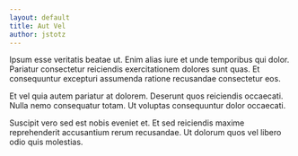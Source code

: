 ```yaml
---
layout: default
title: Aut Vel
author: jstotz
---
```


Ipsum esse veritatis beatae ut. Enim alias iure et unde temporibus qui dolor. Pariatur consectetur reiciendis exercitationem dolores sunt quas. Et consequuntur excepturi assumenda ratione recusandae consectetur eos.

Et vel quia autem pariatur at dolorem. Deserunt quos reiciendis occaecati. Nulla nemo consequatur totam. Ut voluptas consequuntur dolor occaecati.

Suscipit vero sed est nobis eveniet et. Et sed reiciendis maxime reprehenderit accusantium rerum recusandae. Ut dolorum quos vel libero odio quis molestias.

